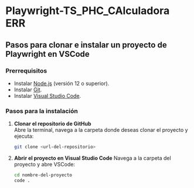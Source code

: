 ﻿# Playwright-TS_PHC_CAlculadora ERR

## Pasos para clonar e instalar un proyecto de Playwright en VSCode

### Prerrequisitos
- Instalar [Node.js](https://nodejs.org/) (versión 12 o superior).
- Instalar [Git](https://git-scm.com/).
- Instalar [Visual Studio Code](https://code.visualstudio.com/).

### Pasos para la instalación

1. **Clonar el repositorio de GitHub**  
   Abre la terminal, navega a la carpeta donde deseas clonar el proyecto y ejecuta:
   
   ```bash
   git clone <url-del-repositorio>

2. **Abrir el proyecto en Visual Studio Code**
   Navega a la carpeta del proyecto y abre VSCode:
   ```bash
   cd nombre-del-proyecto
   code .
